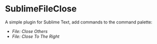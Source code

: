 SublimeFileClose
================

A simple plugin for Sublime Text, add commands to the command palette:

 * *File: Close Others*
 * *File: Close To The Right*
